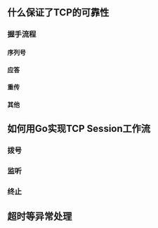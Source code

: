 ## 什么保证了TCP的可靠性
### 握手流程
#### 序列号
#### 应答
#### 重传
#### 其他
## 如何用Go实现TCP Session工作流
### 拨号
### 监听
### 终止
## 超时等异常处理
